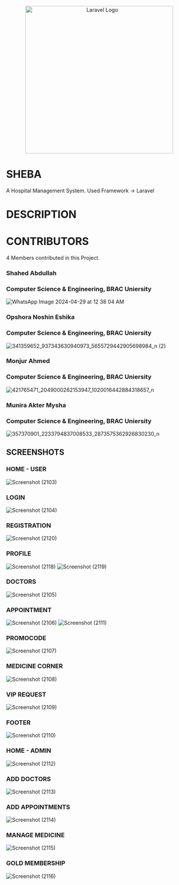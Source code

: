 <p align="center"><a href="https://laravel.com" target="_blank"><img src="https://raw.githubusercontent.com/laravel/art/master/logo-lockup/5%20SVG/2%20CMYK/1%20Full%20Color/laravel-logolockup-cmyk-red.svg" width="400" alt="Laravel Logo"></a></p>

# SHEBA
A Hospital Management System.
Used Framework -> Laravel
# DESCRIPTION

# CONTRIBUTORS
4 Members contributed in this Project.
### Shahed Abdullah
### Computer Science & Engineering, BRAC Uniersity
![WhatsApp Image 2024-04-29 at 12 38 04 AM](https://github.com/sa2003/SHEBA/assets/86835889/8d40778c-a06a-4742-84c7-e1765e78e186)
### Opshora Noshin Eshika
### Computer Science & Engineering, BRAC Uniersity
![341359652_937343630940973_5655729442905698984_n (2)](https://github.com/sa2003/SHEBA/assets/86835889/8ae6cac8-6f93-49f2-9b0a-533b7b2033c8)
### Monjur Ahmed
### Computer Science & Engineering, BRAC Uniersity
![421765471_2049000262153947_1020016442884318657_n](https://github.com/sa2003/SHEBA/assets/86835889/acc52ea9-177f-43a3-8ed7-446ddb355eb9)
### Munira Akter Mysha
### Computer Science & Engineering, BRAC Uniersity
![357370901_2233794837008533_2873575362926830230_n](https://github.com/sa2003/SHEBA/assets/86835889/38d1b22a-64f7-4c01-9ffb-307e3a14c52c)

## SCREENSHOTS

### HOME - USER
![Screenshot (2103)](https://github.com/sa2003/SHEBA/assets/86835889/8f24c96d-2e05-4cc0-a825-238d79818e42)
### LOGIN
![Screenshot (2104)](https://github.com/sa2003/SHEBA/assets/86835889/c0e581ed-5099-47ca-95a7-c2bba47d3b8d)
### REGISTRATION
![Screenshot (2120)](https://github.com/sa2003/SHEBA/assets/86835889/b273e413-6ef5-4875-86cf-450c10232d79)
### PROFILE
![Screenshot (2118)](https://github.com/sa2003/SHEBA/assets/86835889/f8757ab3-9af4-43b2-9343-eb7c76a0ee6a)
![Screenshot (2119)](https://github.com/sa2003/SHEBA/assets/86835889/cb9a9264-5b24-4247-a812-ffb2c47cd322)
### DOCTORS
![Screenshot (2105)](https://github.com/sa2003/SHEBA/assets/86835889/30c7f673-b70a-4376-ae53-44f9d1709f85)
### APPOINTMENT
![Screenshot (2106)](https://github.com/sa2003/SHEBA/assets/86835889/e19ac497-32b4-4dd2-8c83-8225ea23232b)
![Screenshot (2111)](https://github.com/sa2003/SHEBA/assets/86835889/46c2cda6-a8ae-4eb3-8fe0-57766f03969c)
### PROMOCODE
![Screenshot (2107)](https://github.com/sa2003/SHEBA/assets/86835889/109e53d9-beec-451b-8103-c5dec96f11d1)
### MEDICINE CORNER
![Screenshot (2108)](https://github.com/sa2003/SHEBA/assets/86835889/d862b2c6-461e-4142-8ccf-4dc05227a258)
### VIP REQUEST
![Screenshot (2109)](https://github.com/sa2003/SHEBA/assets/86835889/ab7da613-058d-4c96-820b-0805726c873c)
### FOOTER
![Screenshot (2110)](https://github.com/sa2003/SHEBA/assets/86835889/de3e8241-406a-462f-9c58-142ce737e696)
### HOME - ADMIN
![Screenshot (2112)](https://github.com/sa2003/SHEBA/assets/86835889/c7b3d0c1-ede4-4dc1-9dc7-46d8d968e7c4)
### ADD DOCTORS
![Screenshot (2113)](https://github.com/sa2003/SHEBA/assets/86835889/00352950-427c-41a6-816e-2d5b0c418fac)
### ADD APPOINTMENTS
![Screenshot (2114)](https://github.com/sa2003/SHEBA/assets/86835889/b27cc0fa-9f88-44ed-b9b7-e7f2d29978bc)
### MANAGE MEDICINE
![Screenshot (2115)](https://github.com/sa2003/SHEBA/assets/86835889/7d485425-032e-4f4a-8c1c-8f8bf2422a64)
### GOLD MEMBERSHIP
![Screenshot (2116)](https://github.com/sa2003/SHEBA/assets/86835889/df05b42e-9c10-494f-8df9-92c47e62daca)


